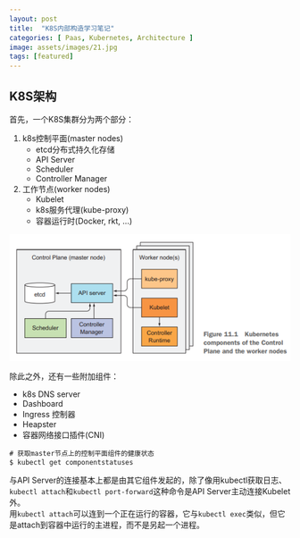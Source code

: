 ```yaml
---
layout: post
title:  "K8S内部构造学习笔记"
categories: [ Paas, Kubernetes, Architecture ]
image: assets/images/21.jpg
tags: [featured]
---
```


## K8S架构
首先，一个K8S集群分为两个部分：
1. k8s控制平面(master nodes)
    - etcd分布式持久化存储
    - API Server
    - Scheduler
    - Controller Manager
2. 工作节点(worker nodes)
    - Kubelet
    - k8s服务代理(kube-proxy)
    - 容器运行时(Docker, rkt, ...)

![Architecture](assets/images/kubernetes-architecture.png)

除此之外，还有一些附加组件：
- k8s DNS server
- Dashboard
- Ingress 控制器
- Heapster
- 容器网络接口插件(CNI)

```shell
# 获取master节点上的控制平面组件的健康状态
$ kubectl get componentstatuses
```
与API Server的连接基本上都是由其它组件发起的，除了像用kubectl获取日志、`kubectl attach`和`kubectl port-forward`这种命令是API Server主动连接Kubelet外。  
用`kubectl attach`可以连到一个正在运行的容器，它与`kubectl exec`类似，但它是attach到容器中运行的主进程，而不是另起一个进程。  
